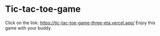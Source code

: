 ﻿# Tic-tac-toe-game

Click on the link: https://tic-tac-toe-game-three-eta.vercel.app/
Enjoy this game with your buddy.
